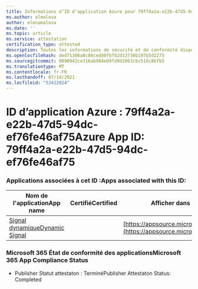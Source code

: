 ```yaml
---
title: Informations d’ID d’application Azure pour 79ff4a2a-e22b-47d5-94dc-ef76fe46af75
ms.author: elmalova
author: elenamalova
ms.date: ''
ms.topic: article
ms.service: attestation
certification_type: attested
description: Toutes les informations de sécurité et de conformité disponibles pour 79ff4a2a-e22b-47d5-94dc-ef76fe46af75.
ms.openlocfilehash: ded71306a8c80ced80fbf82d13736b197b5d2275
ms.sourcegitcommit: 0098942ce316ab984e09fd9d2063cbc516c8bfb5
ms.translationtype: MT
ms.contentlocale: fr-FR
ms.lasthandoff: 07/14/2021
ms.locfileid: "53422024"
---
```

# <a name="azure-app-id-79ff4a2a-e22b-47d5-94dc-ef76fe46af75"></a><span data-ttu-id="5356b-103">ID d’application Azure : 79ff4a2a-e22b-47d5-94dc-ef76fe46af75</span><span class="sxs-lookup"><span data-stu-id="5356b-103">Azure App ID: 79ff4a2a-e22b-47d5-94dc-ef76fe46af75</span></span>


### <a name="apps-associated-with-this-id"></a><span data-ttu-id="5356b-104">Applications associées à cet ID :</span><span class="sxs-lookup"><span data-stu-id="5356b-104">Apps associated with this ID:</span></span>
| <span data-ttu-id="5356b-105">**Nom de l'application**</span><span class="sxs-lookup"><span data-stu-id="5356b-105">**App name**</span></span> | <span data-ttu-id="5356b-106">**Certifié**</span><span class="sxs-lookup"><span data-stu-id="5356b-106">**Certified**</span></span> | <span data-ttu-id="5356b-107">**Afficher dans AppSource**</span><span class="sxs-lookup"><span data-stu-id="5356b-107">**View in AppSource**</span></span> |
|-|-|-|
| [<span data-ttu-id="5356b-108">Signal dynamique</span><span class="sxs-lookup"><span data-stu-id="5356b-108">Dynamic Signal</span></span>](https://docs.microsoft.com/en-us/microsoft-365-app-certification/forward/WA200000102) |  | [https://appsource.microsoft.com/product/office/WA200000102](https://appsource.microsoft.com/product/office/WA200000102) |

### <a name="microsoft-365-app-compliance-status"></a><span data-ttu-id="5356b-109">Microsoft 365 État de conformité des applications</span><span class="sxs-lookup"><span data-stu-id="5356b-109">Microsoft 365 App Compliance Status</span></span>
- <span data-ttu-id="5356b-110">Publisher Statut attestaton : Terminé</span><span class="sxs-lookup"><span data-stu-id="5356b-110">Publisher Attestaton Status: Completed</span></span>
